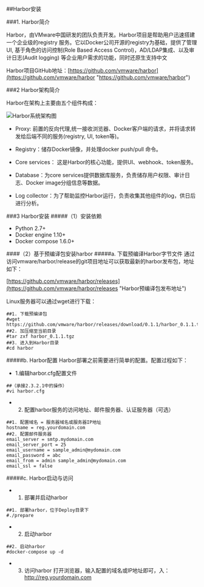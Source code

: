 ##Harbor安装

###1. Harbor简介

Harbor，由VMware中国研发的团队负责开发。Harbor项目是帮助用户迅速搭建一个企业级的registry 服务。它以Docker公司开源的registry为基础，提供了管理UI, 基于角色的访问控制(Role Based Access Control)，AD/LDAP集成、以及审计日志(Audit logging) 等企业用户需求的功能，同时还原生支持中文

Harbor项目GitHub地址：[https://github.com/vmware/harbor](https://github.com/vmware/harbor "https://github.com/vmware/harbor")

###2 Harbor架构简介

Harbor在架构上主要由五个组件构成：

![Harbor系统架构图](https://raw.githubusercontent.com/zenist/doc/master/resource/Docker/Harbor%E7%B3%BB%E7%BB%9F%E6%9E%B6%E6%9E%84%E5%9B%BE.png)

* Proxy: 前置的反向代理,统一接收浏览器、Docker客户端的请求，并将请求转发给后端不同的服务(registry, UI, token等)。

* Registry：储存Docker镜像，并处理docker push/pull 命令。

* Core services： 这是Harbor的核心功能，提供UI、webhook、token服务。

* Database：为core services提供数据库服务，负责储存用户权限、审计日志、Docker image分组信息等数据。

* Log collector：为了帮助监控Harbor运行，负责收集其他组件的log，供日后进行分析。

###3 Harbor安装
#####（1）安装依赖
* Python 2.7+
* Docker engine 1.10+
* Docker compose 1.6.0+

####（2）基于预编译包安装harbor
#####a. 下载预编译Harbor字节文件
通过访问vmware/harbor/release的git项目地址可以获取最新的harbor发布包，地址如下：

[https://github.com/vmware/harbor/releases](https://github.com/vmware/harbor/releases "Harbor预编译包发布地址")

Linux服务器可以通过wget进行下载：
<!-- lang:shell-->
	##1. 下载预编译包
	#wget https://github.com/vmware/harbor/releases/download/0.1.1/harbor_0.1.1.tgz
	##2. 加压缩至当前目录
	#tar zxf harbor_0.1.1.tgz
	##3. 进入到Harbor目录
	#cd harbor
#####b.  Harbor配置
Harbor部署之前需要进行简单的配置。配置过程如下：

* 1.编辑harbor.cfg配置文件
<!-- lang:shell-->
	##（承接2.3.2.1中的操作）
	#vi harbor.cfg

* 2. 配置harbor服务的访问地址、邮件服务器、认证服务器（可选）
<!-- lang:shell-->
	##1. 配置域名 = 服务器域名或服务器IP地址
	hostname = reg.yourdomain.com
	##2. 配置邮件服务器
	email_server = smtp.mydomain.com
	email_server_port = 25
	email_username = sample_admin@mydomain.com
	email_password = abc
	email_from = admin sample_admin@mydomain.com
	email_ssl = false
#####c.  Harbor启动与访问
* 1. 部署并启动harbor
<!-- lang:shell--> 
	##1. 部署harbor，位于Deploy目录下
	#./prepare	

* 2. 启动harbor
<!-- lang:shell--> 
 	##2. 启动harbor
	#docker-compose up -d

* 3. 访问harbor
打开浏览器，输入配置的域名或IP地址即可，入：http://reg.yourdomain.com